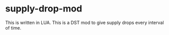 # supply-drop-mod
This is written in LUA. This is a DST mod to give supply drops every interval of time.
